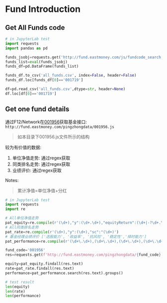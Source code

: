 # Fund Introduction

## Get All Funds code

```py
# in JupyterLab test
import requests
import pandas as pd

funds_jsobj=requests.get('http://fund.eastmoney.com/js/fundcode_search.js').text[8:-1]
funds_list=eval(funds_jsobj)
funds_df=pd.DataFrame(funds_list)

funds_df.to_csv('all_funds.csv', index=False, header=False)
funds_df.loc[funds_df[0]=='001719']

df=pd.read_csv('all_funds.csv',dtype=str, header=None)
df.loc[df[0]=='001719']
```

## Get one fund details

通过F12/Network在[001956](http://fund.eastmoney.com/001956.html)获取基金接口: `http://fund.eastmoney.com/pingzhongdata/001956.js`
> 如本目录下001956.js文件所示的结构

较为有价值的数据:
1. 单位净值走势: 通过regex获取
2. 同类排名走势: 通过regex获取
3. 业绩评价: 通过regex获取

Notes:
> 累计净值=单位净值+分红

```py
# in JupyterLab test
import requests
import re

# All单位净值走势
pat_equity=re.compile(r'(\d+),"y":(\d+.\d+),"equityReturn":(\d+|-?\d+.\d+),')
# All同类排名走势
pat_rate=re.compile(r'(\d+),"y":(\d+),"sc":"(\d+)')
# 基金经理业绩评价 ['选股能力', '收益率', '抗风险', '稳定性','择时能力']
pat_performance=re.compile(r'(\d+\.\d+),(\d+\.\d+),(\d+\.\d+),(\d+\.\d+),(\d+\.\d+)\],"jzrq')

fund_code='001956'
res=requests.get(f'http://fund.eastmoney.com/pingzhongdata/{fund_code}.js')

equity=pat_equity.findall(res.text)
rate=pat_rate.findall(res.text)
performance=pat_performance.search(res.text).groups()

# test result
len(equity)
len(rate)
len(performance)
```